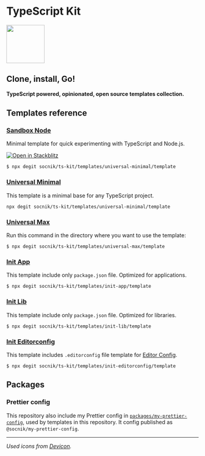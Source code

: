 # TypeScript Kit

<img src="https://cdn.jsdelivr.net/gh/devicons/devicon@latest/icons/typescript/typescript-original.svg"
  width="100px"
  height="100px"
/>

## **Clone, install, Go!**

**TypeScript powered, opinionated, open source templates collection.**

## Templates reference

### [Sandbox Node](https://github.com/socnik/ts-kit/tree/main/templates/sandbox-node)

Minimal template for quick experimenting with TypeScript and Node.js.

[![Open in Stackblitz](https://developer.stackblitz.com/img/open_in_stackblitz_small.svg)](https://stackblitz.com/fork/github/socnik/ts-kit/tree/main/templates/sandbox-node/template?title=TS%20Kit%20Sandbox%20Node.js&file=src/index.ts&hideNavigation=true&hidedevtools=true&view=editor&startScript=start:watch&terminalHeight=40)

```shell
$ npx degit socnik/ts-kit/templates/universal-minimal/template
```

### [Universal Minimal](https://github.com/socnik/ts-kit/tree/main/templates/universal-minimal)

This template is a minimal base for any TypeScript project.

```shell
npx degit socnik/ts-kit/templates/universal-minimal/template
```

### [Universal Max](https://github.com/socnik/ts-kit/tree/main/templates/universal-max)

Run this command in the directory where you want to use the template:

```shell
$ npx degit socnik/ts-kit/templates/universal-max/template
```

### [Init App](https://github.com/socnik/ts-kit/tree/main/templates/init-app)

This template include only `package.json` file. Optimized for applications.

```shell
$ npx degit socnik/ts-kit/templates/init-app/template
```

### [Init Lib](https://github.com/socnik/ts-kit/tree/main/templates/init-lib)

This template include only `package.json` file. Optimized for libraries.

```shell
$ npx degit socnik/ts-kit/templates/init-lib/template
```

### [Init Editorconfig](https://github.com/socnik/ts-kit/tree/main/templates/init-editorconfig)

This template includes `.editorconfig` file template for [Editor Config](https://editorconfig.org/).

```shell
$ npx degit socnik/ts-kit/templates/init-editorconfig/template
```

## Packages

### Prettier config

This repository also include my Prettier config in [`packages/my-prettier-config`](https://github.com/socnik/ts-kit/tree/main/packages/my-prettier-config), used by templates in this repository. It config published as `@socnik/my-prettier-config`.

---

_Used icons from [Devicon](https://github.com/devicons/devicon/)._
